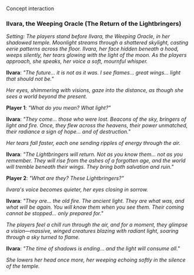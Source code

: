
Concept interaction

### **Ilvara, the Weeping Oracle** (The Return of the Lightbringers)

_Setting: The players stand before Ilvara, the Weeping Oracle, in her shadowed temple. Moonlight streams through a shattered skylight, casting eerie patterns across the floor. Ilvara, her face hidden beneath a hood, weeps silently, her tears glowing with the light of the moon. As the players approach, she speaks, her voice a soft, mournful whisper._

**Ilvara**: _"The future... it is not as it was. I see flames... great wings... light that should not be."_

_Her eyes, shimmering with visions, gaze into the distance, as though she sees a world beyond the present._

**Player 1**: _"What do you mean? What light?"_

**Ilvara**: _"They come... those who were lost. Beacons of the sky, bringers of light and fire. Once, they flew across the heavens, their power unmatched, their radiance a sign of hope... and of destruction."_

_Her tears fall faster, each one sending ripples of energy through the air._

**Ilvara**: _"The Lightbringers will return. Not as you know them... not as you remember. They will rise from the ashes of a forgotten age, and the world will tremble beneath their wings. They bring both salvation and ruin."_

**Player 2**: _"What are they? These Lightbringers?"_

_Ilvara's voice becomes quieter, her eyes closing in sorrow._

**Ilvara**: _"They are... the old fire. The ancient light. They are what was, and what will be again. You will know them when you see them. Their coming cannot be stopped... only prepared for."_

_The players feel a chill run through the air, and for a moment, they glimpse a vision—massive, winged creatures blazing with radiant light, soaring through a sky turned to flame._

**Ilvara**: _"The time of shadows is ending... and the light will consume all."_

_She lowers her head once more, her weeping echoing softly in the silence of the temple._